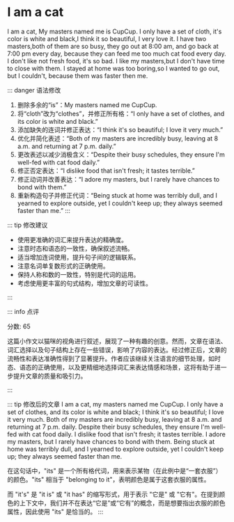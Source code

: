 # I am a cat

I am a cat, My masters named me is CupCup.
I only have a set of cloth, it's color is white and black,I think it so beautiful, I very love it.
I have two masters,both of them are so busy, they go out at 8:00 am, and go back at 7:00 pm every day,
because they can feed me too much cat food every day.
I don't like not fresh food, it's so bad.
I like my masters,but I don't have time to close with them.
I stayed at home was too boring,so I wanted to go out, but I couldn't, because them was faster then me.

::: danger 语法修改

1. 删除多余的“is”：My masters named me CupCup.
2. 将“cloth”改为“clothes”，并修正所有格：“I only have a set of clothes, and its color is white and black.”
3. 添加缺失的连词并修正表达：“I think it's so beautiful; I love it very much.”
4. 优化并简化表述：“Both of my masters are incredibly busy, leaving at 8 a.m. and returning at 7 p.m. daily.”
5. 更改表述以减少消极含义：“Despite their busy schedules, they ensure I'm well-fed with cat food daily.”
6. 修正否定表达：“I dislike food that isn't fresh; it tastes terrible.”
7. 修正动词并改善表达：“I adore my masters, but I rarely have chances to bond with them.”
8. 重新构造句子并修正代词：“Being stuck at home was terribly dull, and I yearned to explore outside, yet I couldn't keep up; they always seemed faster than me.”
   :::

::: tip 修改建议

- 使用更准确的词汇来提升表达的精确度。
- 注意时态和语态的一致性，确保叙述流畅。
- 适当增加连词使用，提升句子间的逻辑联系。
- 注意名词单复数形式的正确使用。
- 保持人称和数的一致性，特别是代词的运用。
- 考虑使用更丰富的句式结构，增加文章的可读性。

:::

::: info 点评

分数: 65

这篇小作文以猫咪的视角进行叙述，展现了一种有趣的创意。然而，文章在语法、词汇选择以及句子结构上存在一些错误，影响了内容的表达。经过修正后，文章的流畅性和表达准确性得到了显著提升。作者应该继续关注语言的细节处理，如时态、语态的正确使用，以及更精细地选择词汇来表达情感和场景，这将有助于进一步提升文章的质量和吸引力。

:::

::: tip 修改后的文章
I am a cat, my masters named me CupCup. I only have a set of clothes, and its color is white and black; I think it's so beautiful; I love it very much. Both of my masters are incredibly busy, leaving at 8 a.m. and returning at 7 p.m. daily. Despite their busy schedules, they ensure I'm well-fed with cat food daily. I dislike food that isn't fresh; it tastes terrible. I adore my masters, but I rarely have chances to bond with them. Being stuck at home was terribly dull, and I yearned to explore outside, yet I couldn't keep up; they always seemed faster than me.

在这句话中，"its" 是一个所有格代词，用来表示某物（在此例中是“一套衣服”）的颜色。"its" 相当于 "belonging to it"，表明颜色是属于这套衣服的属性。

而 "it's" 是 "it is" 或 "it has" 的缩写形式，用于表示 "它是" 或 "它有"。在提到颜色的上下文中，我们并不在表达“它是”或“它有”的概念，而是想要指出衣服的颜色属性，因此使用 "its" 是恰当的。
:::
